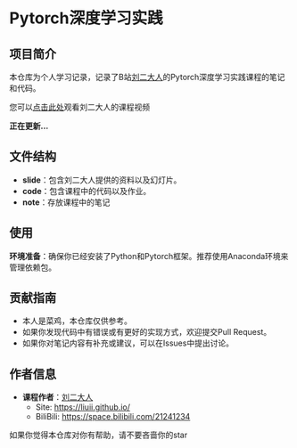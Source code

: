 # Pytorch深度学习实践

## 项目简介
本仓库为个人学习记录，记录了B站[刘二大人](https://space.bilibili.com/21241234)的Pytorch深度学习实践课程的笔记和代码。

您可以[点击此处](https://www.bilibili.com/video/BV1Y7411d7Ys/)观看刘二大人的课程视频

**正在更新...**

## 文件结构
- **slide**：包含刘二大人提供的资料以及幻灯片。
- **code**：包含课程中的代码以及作业。
- **note**：存放课程中的笔记

## 使用
**环境准备**：确保你已经安装了Python和Pytorch框架。推荐使用Anaconda环境来管理依赖包。

## 贡献指南
- 本人是菜鸡，本仓库仅供参考。
- 如果你发现代码中有错误或有更好的实现方式，欢迎提交Pull Request。
- 如果你对笔记内容有补充或建议，可以在Issues中提出讨论。


## 作者信息
- **课程作者**：[刘二大人](https://github.com/liuii)
  - Site: <https://liuii.github.io/>
  - BiliBili: <https://space.bilibili.com/21241234>



如果你觉得本仓库对你有帮助，请不要吝啬你的star

